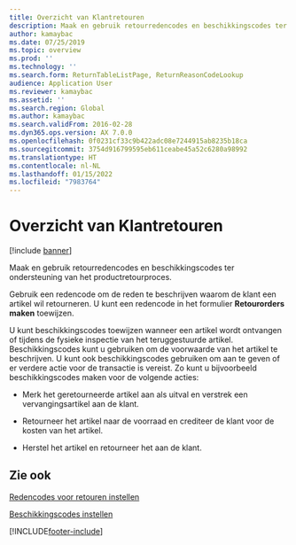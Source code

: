 ```yaml
---
title: Overzicht van Klantretouren
description: Maak en gebruik retourredencodes en beschikkingscodes ter ondersteuning van het productretourproces.
author: kamaybac
ms.date: 07/25/2019
ms.topic: overview
ms.prod: ''
ms.technology: ''
ms.search.form: ReturnTableListPage, ReturnReasonCodeLookup
audience: Application User
ms.reviewer: kamaybac
ms.assetid: ''
ms.search.region: Global
ms.author: kamaybac
ms.search.validFrom: 2016-02-28
ms.dyn365.ops.version: AX 7.0.0
ms.openlocfilehash: 0f0231cf33c9b422adc08e7244915ab8235b18ca
ms.sourcegitcommit: 3754d916799595eb611ceabe45a52c6280a98992
ms.translationtype: HT
ms.contentlocale: nl-NL
ms.lasthandoff: 01/15/2022
ms.locfileid: "7983764"
---
```

# <a name="customer-returns-overview"></a>Overzicht van Klantretouren

[!include [banner](../includes/banner.md)]


Maak en gebruik retourredencodes en beschikkingscodes ter ondersteuning van het productretourproces.

Gebruik een redencode om de reden te beschrijven waarom de klant een artikel wil retourneren. U kunt een redencode in het formulier **Retourorders maken** toewijzen.

U kunt beschikkingscodes toewijzen wanneer een artikel wordt ontvangen of tijdens de fysieke inspectie van het teruggestuurde artikel. Beschikkingscodes kunt u gebruiken om de voorwaarde van het artikel te beschrijven. U kunt ook beschikkingscodes gebruiken om aan te geven of er verdere actie voor de transactie is vereist. Zo kunt u bijvoorbeeld beschikkingscodes maken voor de volgende acties:

  - Merk het geretourneerde artikel aan als uitval en verstrek een vervangingsartikel aan de klant.

  - Retourneer het artikel naar de voorraad en crediteer de klant voor de kosten van het artikel.

  - Herstel het artikel en retourneer het aan de klant.

## <a name="see-also"></a>Zie ook

[Redencodes voor retouren instellen](set-up-return-reason-code.md)

[Beschikkingscodes instellen](set-up-disposition-codes.md)




  




[!INCLUDE[footer-include](../../includes/footer-banner.md)]